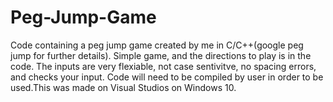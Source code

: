 # Peg-Jump-Game

Code containing a peg jump game created by me in C/C++(google peg jump for further details). Simple game, and the directions to play is in the code. The inputs are very flexiable, not case sentivitve, no spacing errors, and checks your input. Code will need to be compiled by user in order to be used.This was made on Visual Studios on Windows 10.
